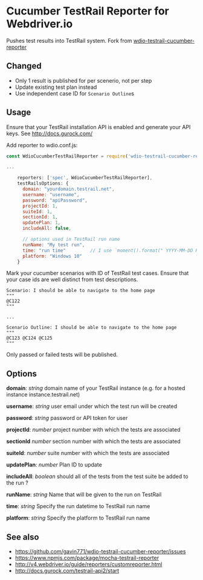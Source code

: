 # Cucumber TestRail Reporter for Webdriver.io 

Pushes test results into TestRail system.
Fork from [wdio-testrail-cucumber-reporter](https://github.com/Artemon-line/wdio-testrail-cucumber-reporter)


## Changed

- Only 1 result is published for per scenerio, not per step
- Update existing test plan instead
- Use independent case ID for `Scenario Outline`s

## Usage
Ensure that your TestRail installation API is enabled and generate your API keys. See http://docs.gurock.com/

Add reporter to wdio.conf.js:

```Javascript
const WdioCucumberTestRailReporter = require('wdio-testrail-cucumber-reporter');

...

    reporters: ['spec', WdioCucumberTestRailReporter],
    testRailsOptions: {
      domain: "yourdomain.testrail.net",
      username: "username",
      password: "apiPassword",
      projectId: 1,
      suiteId: 1,
      sectionId: 1,
      updatePlan: 1,
      includeAll: false,

      // options used in TestRail run name
      runName: "My test run",
      time: "run time"         // I use `moment().format(" YYYY-MM-DD HH:mm")`
      platform: "Windows 10"
    }
```

Mark your cucumber scenarios with ID of TestRail test cases. Ensure that your case ids are well distinct from test descriptions.

```
Scenario: I should be able to navigate to the home page
"""
@C122
"""

...

Scenario Outline: I should be able to navigate to the home page
"""
@C123 @C124 @C125
"""
```

Only passed or failed tests will be published.

## Options

**domain**: *string* domain name of your TestRail instance (e.g. for a hosted instance instance.testrail.net)

**username**: *string* user email under which the test run will be created

**password**: *string* password or API token for user

**projectId**: *number* project number with which the tests are associated

**sectionId** *number* section number with which the tests are associated

**suiteId**: *number* suite number with which the tests are associated

**updatePlan**: *number* Plan ID to update

**includeAll**: *boolean* should all of the tests from the test suite be added to the run ?

**runName**: *string* Name that will be given to the run on TestRail

**time**: *string* Specify the run datetime to TestRail run name

**platform**: *string* Specify the platform to TestRail run name

## See also

- https://github.com/gavin771/wdio-testrail-cucumber-reporter/issues
- https://www.npmjs.com/package/mocha-testrail-reporter
- http://v4.webdriver.io/guide/reporters/customreporter.html
- http://docs.gurock.com/testrail-api2/start
